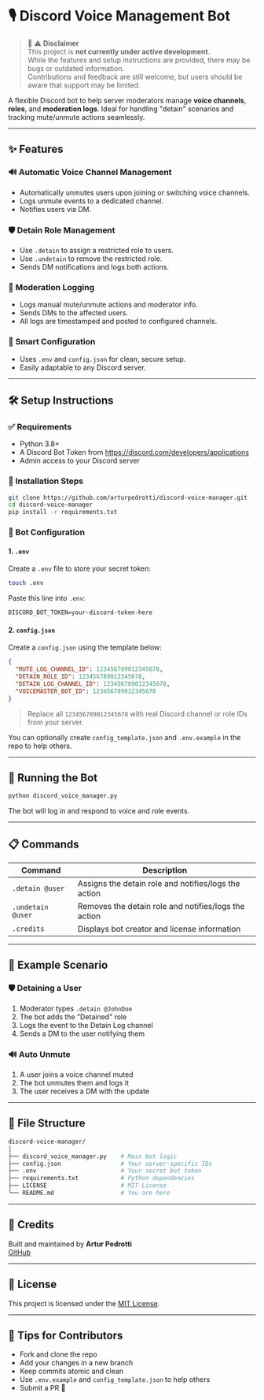 # 🎙️ Discord Voice Management Bot

> 🚧 ⚠️ **Disclaimer**  
> This project is **not currently under active development**.  
> While the features and setup instructions are provided, there may be bugs or outdated information.  
> Contributions and feedback are still welcome, but users should be aware that support may be limited.

A flexible Discord bot to help server moderators manage **voice channels**, **roles**, and **moderation logs**. Ideal for handling "detain" scenarios and tracking mute/unmute actions seamlessly.

---

## ✨ Features

### 🔊 Automatic Voice Channel Management
- Automatically unmutes users upon joining or switching voice channels.
- Logs unmute events to a dedicated channel.
- Notifies users via DM.

### 🛡️ Detain Role Management
- Use `.detain` to assign a restricted role to users.
- Use `.undetain` to remove the restricted role.
- Sends DM notifications and logs both actions.

### 📜 Moderation Logging
- Logs manual mute/unmute actions and moderator info.
- Sends DMs to the affected users.
- All logs are timestamped and posted to configured channels.

### 🧠 Smart Configuration
- Uses `.env` and `config.json` for clean, secure setup.
- Easily adaptable to any Discord server.

---

## 🛠️ Setup Instructions

### ✅ Requirements
- Python 3.8+
- A Discord Bot Token from https://discord.com/developers/applications
- Admin access to your Discord server

### 🧩 Installation Steps

```bash
git clone https://github.com/arturpedrotti/discord-voice-manager.git
cd discord-voice-manager
pip install -r requirements.txt
```

### 🔐 Bot Configuration

#### 1. `.env`
Create a `.env` file to store your secret token:

```bash
touch .env
```

Paste this line into `.env`:

```env
DISCORD_BOT_TOKEN=your-discord-token-here
```

#### 2. `config.json`
Create a `config.json` using the template below:

```json
{
  "MUTE_LOG_CHANNEL_ID": 123456789012345678,
  "DETAIN_ROLE_ID": 123456789012345678,
  "DETAIN_LOG_CHANNEL_ID": 123456789012345678,
  "VOICEMASTER_BOT_ID": 123456789012345678
}
```

> Replace all `123456789012345678` with real Discord channel or role IDs from your server.

You can optionally create `config_template.json` and `.env.example` in the repo to help others.

---

## 🚀 Running the Bot

```bash
python discord_voice_manager.py
```

The bot will log in and respond to voice and role events.

---

## 📋 Commands

| Command             | Description                                                               |
|---------------------|---------------------------------------------------------------------------|
| `.detain @user`     | Assigns the detain role and notifies/logs the action                      |
| `.undetain @user`   | Removes the detain role and notifies/logs the action                      |
| `.credits`          | Displays bot creator and license information                              |

---

## 🧪 Example Scenario

### 🛡️ Detaining a User
1. Moderator types `.detain @JohnDoe`
2. The bot adds the "Detained" role
3. Logs the event to the Detain Log channel
4. Sends a DM to the user notifying them

### 🔊 Auto Unmute
1. A user joins a voice channel muted
2. The bot unmutes them and logs it
3. The user receives a DM with the update

---

## 🧩 File Structure

```bash
discord-voice-manager/
│
├── discord_voice_manager.py    # Main bot logic
├── config.json                 # Your server-specific IDs
├── .env                        # Your secret bot token
├── requirements.txt            # Python dependencies
├── LICENSE                     # MIT License
└── README.md                   # You are here
```

---

## 🙌 Credits

Built and maintained by **Artur Pedrotti**  
[GitHub](https://github.com/arturpedrotti)

---

## 📜 License

This project is licensed under the [MIT License](LICENSE).

---

## 🧠 Tips for Contributors

- Fork and clone the repo
- Add your changes in a new branch
- Keep commits atomic and clean
- Use `.env.example` and `config_template.json` to help others
- Submit a PR 🚀
